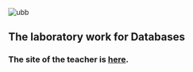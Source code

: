 ![ubb](https://user-images.githubusercontent.com/64086283/102396628-5faa7780-3fe5-11eb-9c8e-cd192a6bdfd6.png)
## The laboratory work for Databases
### The site of the teacher is [here](http://www.cs.ubbcluj.ro/).


